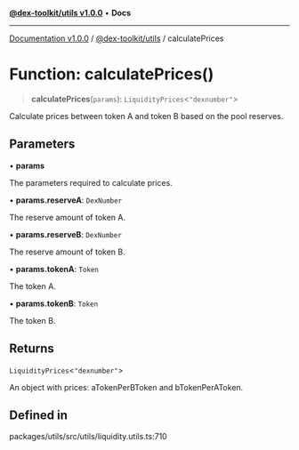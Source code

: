 [**@dex-toolkit/utils v1.0.0**](../README.md) • **Docs**

***

[Documentation v1.0.0](../../../packages.md) / [@dex-toolkit/utils](../README.md) / calculatePrices

# Function: calculatePrices()

> **calculatePrices**(`params`): `LiquidityPrices`\<`"dexnumber"`\>

Calculate prices between token A and token B based on the pool reserves.

## Parameters

• **params**

The parameters required to calculate prices.

• **params.reserveA**: `DexNumber`

The reserve amount of token A.

• **params.reserveB**: `DexNumber`

The reserve amount of token B.

• **params.tokenA**: `Token`

The token A.

• **params.tokenB**: `Token`

The token B.

## Returns

`LiquidityPrices`\<`"dexnumber"`\>

An object with prices: aTokenPerBToken and bTokenPerAToken.

## Defined in

packages/utils/src/utils/liquidity.utils.ts:710
